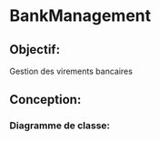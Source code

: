# BankManagement
## Objectif:
Gestion des virements bancaires
## Conception:
###  Diagramme de classe:
